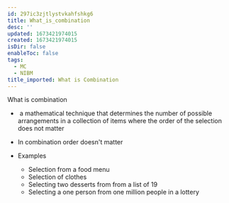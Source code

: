 ```yaml
---
id: 297ic3zjtlystvkahfshkg6
title: What_is_combination
desc: ''
updated: 1673421974015
created: 1673421974015
isDir: false
enableToc: false
tags:
  - MC
  - NIBM
title_imported: What is Combination
---
```


What is combination

-  a mathematical technique that determines the number of possible arrangements in a collection of items where the order of the selection does not matter 

- In combination order doesn't matter 

- Examples 
	- Selection from a food menu
	- Selection of clothes 
	- Selecting two desserts from from a list of 19
	- Selecting a one person from one million people in a lottery 